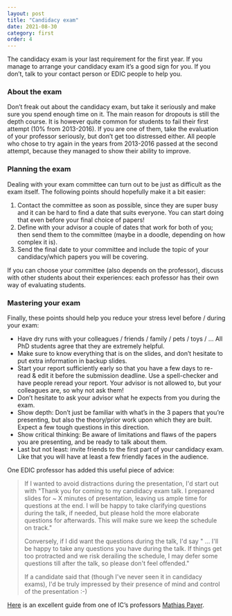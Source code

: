 ```yaml
---
layout: post
title: "Candidacy exam"
date: 2021-08-30
category: first
order: 4
---
```


The candidacy exam is your last requirement for the first year. If you manage to arrange your candidacy exam it’s a good sign for you. If you don’t, talk to your contact person or EDIC people to help you.

### About the exam
Don’t freak out about the candidacy exam, but take it seriously and make sure you spend enough time on it. The main reason for dropouts is still the depth course. It is however quite common for students to fail their first attempt (10% from 2013-2016). If you are one of them, take the evaluation of your professor seriously, but don’t get too distressed either. All people who chose to try again in the years from 2013-2016 passed at the second attempt, because they managed to show their ability to improve.

### Planning the exam
Dealing with your exam committee can turn out to be just as difficult as the exam itself. The following points should hopefully make it a bit easier:

1. Contact the committee as soon as possible, since they are super busy and it can be hard to find a date that suits everyone. You can start doing that even before your final choice of papers!
2. Define with your advisor a couple of dates that work for both of you; then send them to the committee (maybe in a doodle, depending on how complex it is).
3. Send the final date to your committee and include the topic of your candidacy/which papers you will be covering.

If you can choose your committee (also depends on the professor), discuss with other students about their experiences: each professor has their own way of evaluating students.

### Mastering your exam
Finally, these points should help you reduce your stress level before / during your exam:

- Have dry runs with your colleagues / friends / family / pets / toys / ... All PhD students agree that they are extremely helpful.
- Make sure to know everything that is on the slides, and don’t hesitate to put extra information in backup slides.
- Start your report sufficiently early so that you have a few days to re-read & edit it before the submission deadline. Use a spell-checker and have people reread your report. Your advisor is not allowed to, but your colleagues are, so why not ask them!
- Don’t hesitate to ask your advisor what he expects from you during the exam.
- Show depth: Don’t just be familiar with what’s in the 3 papers that you’re presenting, but also the theory/prior work upon which they are built. Expect a few tough questions in this direction.
- Show critical thinking: Be aware of limitations and flaws of the papers you are presenting, and be ready to talk about them.
- Last but not least: invite friends to the first part of your candidacy exam. Like that you will have at least a few friendly faces in the audience.

One EDIC professor has added this useful piece of advice:

> If I wanted to avoid distractions during the presentation, I'd start out with "Thank you for coming to my candidacy exam talk. I prepared slides for ~ X minutes of presentation, leaving us ample time for questions at the end. I will be happy to take clarifying questions during the talk, if needed, but please hold the more elaborate questions for afterwards. This will make sure we keep the schedule on track."
> 
> Conversely, if I did want the questions during the talk, I'd say " ... I'll be happy to take any questions you have during the talk. If things get too protracted and we risk derailing the schedule, I may defer some questions till after the talk, so please don't feel offended."
> 
> If a candidate said that (though I've never seen it in candidacy exams), I'd be truly impressed by their presence of mind and control of the presentation :-)

[Here](https://nebelwelt.net/blog/2021/0121-phd_at_epfl.html) is an excellent guide from one of IC’s professors [Mathias Payer](https://people.epfl.ch/mathias.payer).
